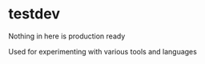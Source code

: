 # testdev
Nothing in here is production ready

Used for experimenting with various tools and languages
